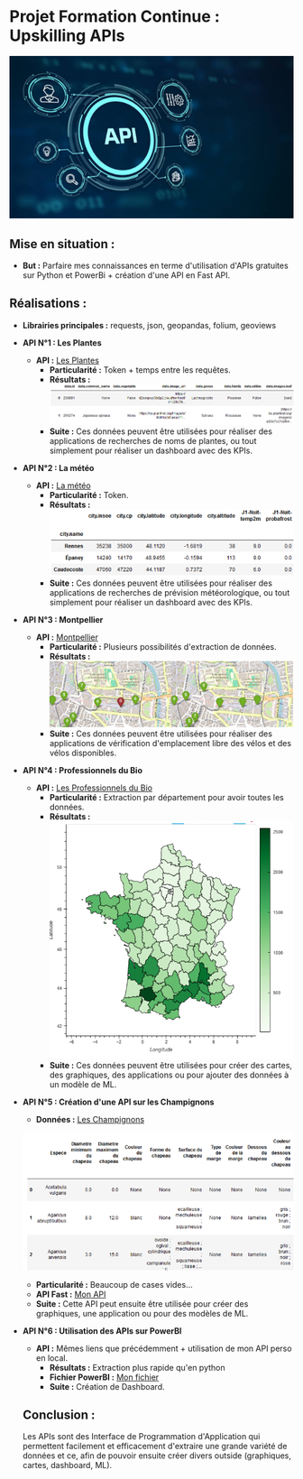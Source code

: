 # Projet Formation Continue : Upskilling APIs
![Logo](Photos/LogoAPI.jpg)


## Mise en situation :
- **But :** Parfaire mes connaissances en terme d'utilisation d'APIs gratuites sur Python et PowerBi + création d'une API en Fast API. 

## Réalisations :
- **Librairies principales :** requests, json, geopandas, folium, geoviews
   
- **API N°1 : Les Plantes**
	- **API :** [Les Plantes](https://trefle.io/)
      	- **Particularité :** Token + temps entre les requêtes.
      	- **Résultats :** ![Logo](Photos/Plantes.png)
      	- **Suite :** Ces données peuvent être utilisées pour réaliser des applications de recherches de noms de plantes, ou tout simplement pour réaliser un dashboard avec des KPIs.
  
- **API N°2 : La météo**
	- **API :** [La météo](https://api.meteo-concept.com/)
      	- **Particularité :** Token.
      	- **Résultats :** ![Logo](Photos/Météo.png)
      	- **Suite :** Ces données peuvent être utilisées pour réaliser des applications de recherches de prévision météorologique, ou tout simplement pour réaliser un dashboard avec des KPIs.
  
- **API N°3 : Montpellier**
	- **API :** [Montpellier](https://portail-api.montpellier3m.fr/)
      	- **Particularité :** Plusieurs possibilités d'extraction de données.
      	- **Résultats :** ![Logo](Photos/Montpellier.png)
      	- **Suite :** Ces données peuvent être utilisées pour réaliser des applications de vérification d'emplacement libre des vélos et des vélos disponibles.
  
- **API N°4 : Professionnels du Bio**
	- **API :** [Les Professionnels du Bio](https://api.gouv.fr/documentation/api-professionnels-bio)
      	- **Particularité :** Extraction par département pour avoir toutes les données.
      	- **Résultats :** ![Logo](Photos/ProBio.png)
      	- **Suite :** Ces données peuvent être utilisées pour créer des cartes, des graphiques, des applications ou pour ajouter des données à un modèle de ML.
  
- **API N°5 : Création d'une API sur les Champignons**
	- **Données :** [Les Champignons](https://www.data.gouv.fr/fr/datasets/r/e5ba031c-ae1c-476a-a920-5fd401935b2a)
   
   	![Logo](Photos/Champignons.png)
  
	- **Particularité :** Beaucoup de cases vides...
	- **API Fast :** [Mon API](APIperso.py)
	- **Suite :** Cette API peut ensuite être utilisée pour créer des graphiques, une application ou pour des modèles de ML.

- **API N°6 : Utilisation des APIs sur PowerBI**
	- **API :** Mêmes liens que précédemment + utilisation de mon API perso en local.
      	- **Résultats :** Extraction plus rapide qu'en python
      	- **Fichier PowerBI :** [Mon fichier](APIPowerBI.pbix)
      	- **Suite :** Création de Dashboard.

  ## Conclusion :
  Les APIs sont des Interface de Programmation d'Application qui permettent facilement et efficacement d'extraire une grande variété de données et ce, afin de pouvoir ensuite créer divers outside (graphiques, cartes, dashboard, ML). 
